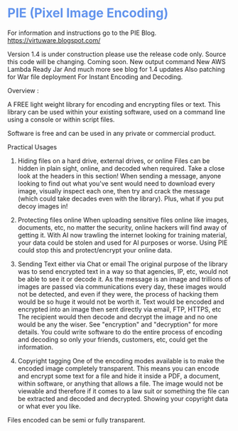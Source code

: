 # <span style='color:CornflowerBlue'>PIE (Pixel Image Encoding)</span>
For information and instructions go to the PIE Blog. https://virtuware.blogspot.com/

Version 1.4 is under construction please use the release code only. Source this code will be changing. 
Coming soon.
New output command
New AWS Lambda Ready Jar
And much more see blog for 1.4 updates
Also patching for War file deployment For Instant Encoding and Decoding.


Overview :

A FREE light weight library for encoding and encrypting files or text. This library can be used within your existing software, used on a command line using a console or within script files.

Software is free and can be used in any private or commercial product.

Practical Usages
1. Hiding files on a hard drive, external drives, or online
Files can be hidden in plain sight, online, and decoded when required. Take a close look at the headers in this section! When sending a message, anyone looking to find out what you've sent would need to download every image, visually inspect each one, then try and crack the message (which could take decades even with the library). Plus, what if you put decoy images in!

2. Protecting files online
When uploading sensitive files online like images, documents, etc, no matter the security, online hackers will find away of getting it. With AI now trawling the internet looking for training material, your data could be stolen and used for AI purposes or worse. Using PIE could stop this and protect/encrypt your online data.

3. Sending Text either via Chat or email
The original purpose of the library was to send encrypted text in a way so that agencies, IP, etc, would not be able to see it or decode it. As the message is an image and trillions of images are passed via communications every day, these images would not be detected, and even if they were, the process of hacking them would be so huge it would not be worth it. Text would be encoded and encrypted into an image then sent directly via email, FTP, HTTPS, etc The recipient would then decode and decrypt the image and no one would be any the wiser. See "encryption" and "decryption" for more details. You could write software to do the entire process of encoding and decoding so only your friends, customers, etc, could get the information. 

4. Copyright tagging
One of the encoding modes available is to make the encoded image completely transparent. This means you can encode and encrypt some text for a file and hide it inside a PDF, a document, within software, or anything that allows a file. The image would not be viewable and therefore if it comes to a law suit or something the file can be extracted and decoded and decrypted. Showing your copyright data or what ever you like.

Files encoded can be semi or fully transparent.

          


